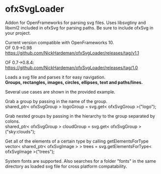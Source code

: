 # ofxSvgLoader
Addon for OpenFrameworks for parsing svg files.
Uses libsvgtiny and libxml2 included in ofxSvg for parsing paths. Be sure to include ofxSvg in your project.

Current version compatible with OpenFrameworks 10.<br/>
OF 0.9->0.98 https://github.com/NickHardeman/ofxSvgLoader/releases/tag/v1.1

OF 0.7->0.8.4: https://github.com/NickHardeman/ofxSvgLoader/releases/tag/1.0


Loads a svg file and parses it for easy navigation.<br/>
<strong>Groups, rectangles, images, circles, ellipses, text and paths/lines.</strong>

Several use cases are shown in the provided example.

Grab a group by passing in the name of the group. <br/>
shared_ptr< ofxSvgGroup > logoGroup = svg.get< ofxSvgGroup >("logo");

Grab nested groups by passing in the hierarchy to the group separated by colons. <br/>
shared_ptr< ofxSvgGroup > cloudGroup = svg.get< ofxSvgGroup >("sky:clouds");

Get all of the elements of a certain type by calling getElementsForType <br/>
vector< shared_ptr< ofxSvgImage > > trees = svg.getElementsForType< ofxSvgImage >("trees");
  
System fonts are supported. Also searches for a folder "fonts" in the same directory as loaded svg file for cross platform compatability.

